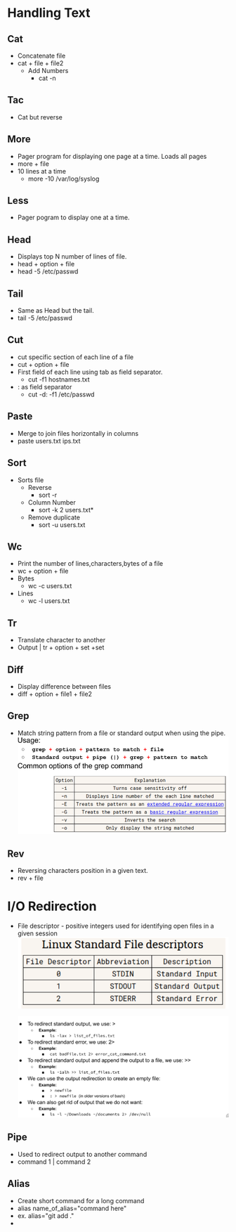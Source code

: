 # Handling Text
## Cat
* Concatenate file
* cat + file + file2
  * Add Numbers
    * cat -n

## Tac
* Cat but reverse
  
## More
* Pager program for displaying one page at a time. Loads all pages
* more + file
* 10 lines at a time
  * more -10 /var/log/syslog

## Less
* Pager pogram to display one at a time.

## Head
* Displays top N number of lines of file.
* head + option + file
* head -5 /etc/passwd

## Tail
* Same as Head but the tail.
* tail -5 /etc/passwd

## Cut
* cut specific section of each line of a file
* cut + option + file
* First field of each line using tab as field separator.
  * cut -f1 hostnames.txt
* : as field separator
  * cut -d: -f1 /etc/passwd

## Paste
* Merge to join files horizontally in columns
* paste users.txt ips.txt

## Sort
* Sorts file
  * Reverse
    * sort -r
  * Column Number
    * sort -k 2 users.txt*
  * Remove duplicate
    * sort -u users.txt

## Wc
* Print the number of lines,characters,bytes of a file
* wc + option + file
* Bytes
  * wc -c users.txt
* Lines
  * wc -l users.txt

## Tr
* Translate character to another
* Output | tr + option + set +set
  
## Diff
* Display difference between files
* diff + option + file1 + file2

## Grep
* Match string pattern from a file or standard output when using the pipe.
  ![Grep](../imgs/notes-imgs/Grep.png)

## Rev
* Reversing characters position in a given text.
* rev + file

# I/O Redirection
* File descriptor - positive integers used for identifying open files in a given session
  ![Descriptors](../imgs/notes-imgs/Descriptors.png)

  ![STDOUT](../imgs/notes-imgs/STDOUT.png)

## Pipe
* Used to redirect output to another command
* command 1 | command 2

## Alias
* Create short command for a long command
* alias name_of_alias="command here"
* ex. alias="git add ."
* 
